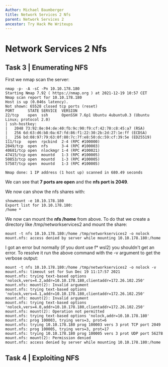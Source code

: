 ```yaml
---
Author: Michael Baumberger
title: Network Services 2 Nfs
parent: Network Services 2
ancestor: Try Hack Me Writeups
---
```


# Network Services 2 Nfs

## Task 3 | Enumerating NFS

First we nmap scan the server:

    nmap -p- -A -sC -Pn 10.10.178.180
    Starting Nmap 7.92 ( https://nmap.org ) at 2021-12-19 10:57 CET
    Nmap scan report for 10.10.178.180
    Host is up (0.046s latency).
    Not shown: 65528 closed tcp ports (reset)
    PORT      STATE SERVICE  VERSION
    22/tcp    open  ssh      OpenSSH 7.6p1 Ubuntu 4ubuntu0.3 (Ubuntu Linux; protocol 2.0)
    | ssh-hostkey:
    |   2048 73:92:8e:04:de:40:fb:9c:90:f9:cf:42:70:c8:45:a7 (RSA)
    |   256 6d:63:d6:b8:0a:67:fd:86:f1:22:30:2b:2d:27:1e:ff (ECDSA)
    |_  256 bd:08:97:79:63:0f:80:7c:7f:e8:50:dc:59:cf:39:5e (ED25519)
    111/tcp   open  rpcbind  2-4 (RPC #100000)
    2049/tcp  open  nfs      3-4 (RPC #100003)
    40681/tcp open  nlockmgr 1-4 (RPC #100021)
    47415/tcp open  mountd   1-3 (RPC #100005)
    50853/tcp open  mountd   1-3 (RPC #100005)
    57587/tcp open  mountd   1-3 (RPC #100005)
    
    Nmap done: 1 IP address (1 host up) scanned in 680.49 seconds

We can see that **7 ports are open** and the **nfs port is 2049**.

We now can show the nfs shares with:

    showmount -e 10.10.178.180
    Export list for 10.10.178.180:
    /home *

We now can mount the **nfs /home** from above. To do that we create a directory like /tmp/networkservices2 and mount the share:

    mount -t nfs 10.10.178.180:/home /tmp/networkservices2 -o nolock
    mount.nfs: access denied by server while mounting 10.10.178.180:/home

I got an error but normally (if you dont use f* wsl2) you shouldn't get an error. To resolve it run the above command with the -v argument to get the verbose output:

    mount -t nfs 10.10.178.180:/home /tmp/networkservices2 -o nolock -v
    mount.nfs: timeout set for Sun Dec 19 11:17:57 2021
    mount.nfs: trying text-based options 'nolock,vers=4.2,addr=10.10.178.180,clientaddr=172.26.102.250'
    mount.nfs: mount(2): Invalid argument
    mount.nfs: trying text-based options 'nolock,vers=4.1,addr=10.10.178.180,clientaddr=172.26.102.250'
    mount.nfs: mount(2): Invalid argument
    mount.nfs: trying text-based options 'nolock,vers=4.0,addr=10.10.178.180,clientaddr=172.26.102.250'
    mount.nfs: mount(2): Operation not permitted
    mount.nfs: trying text-based options 'nolock,addr=10.10.178.180'
    mount.nfs: prog 100003, trying vers=3, prot=6
    mount.nfs: trying 10.10.178.180 prog 100003 vers 3 prot TCP port 2049
    mount.nfs: prog 100005, trying vers=3, prot=17
    mount.nfs: trying 10.10.178.180 prog 100005 vers 3 prot UDP port 56278
    mount.nfs: mount(2): Permission denied
    mount.nfs: access denied by server while mounting 10.10.178.180:/home



## Task 4 | Exploiting NFS
